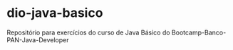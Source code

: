 # dio-java-basico
Repositório para exercícios do curso de Java Básico do Bootcamp-Banco-PAN-Java-Developer
